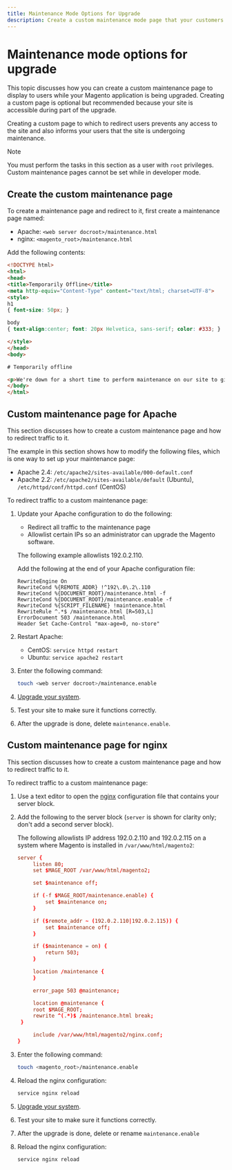```yaml
---
title: Maintenance Mode Options for Upgrade
description: Create a custom maintenance mode page that your customers see on your Adobe Commerce or Magento Open Source storefront while you execute an upgrade. 
---
```


# Maintenance mode options for upgrade

This topic discusses how you can create a custom maintenance page to display to users while your Magento application is being upgraded. Creating a custom page is optional but recommended because your site is accessible during part of the upgrade.

Creating a custom page to which to redirect users prevents any access to the site and also informs your users that the site is undergoing maintenance.

>[!NOTE]
>
>You must perform the tasks in this section as a user with `root` privileges. Custom maintenance pages cannot be set while in developer mode.

## Create the custom maintenance page

To create a maintenance page and redirect to it, first create a maintenance page named:

- Apache: `<web server docroot>/maintenance.html`
- nginx: `<magento_root>/maintenance.html`

Add the following contents:

```html
<!DOCTYPE html>
<html>
<head>
<title>Temporarily Offline</title>
<meta http-equiv="Content-Type" content="text/html; charset=UTF-8">
<style>
h1
{ font-size: 50px; }

body
{ text-align:center; font: 20px Helvetica, sans-serif; color: #333; }

</style>
</head>
<body>

# Temporarily offline

<p>We're down for a short time to perform maintenance on our site to give you the best possible experience. Check back soon!</p>
</body>
</html>
```

## Custom maintenance page for Apache

This section discusses how to create a custom maintenance page and how to redirect traffic to it.

The example in this section shows how to modify the following files, which is one way to set up your maintenance page:

- Apache 2.4: `/etc/apache2/sites-available/000-default.conf`
- Apache 2.2: `/etc/apache2/sites-available/default` (Ubuntu), `/etc/httpd/conf/httpd.conf` (CentOS)

To redirect traffic to a custom maintenance page:

1. Update your Apache configuration to do the following:

   - Redirect all traffic to the maintenance page
   - Allowlist certain IPs so an administrator can upgrade the Magento software.

   The following example allowlists 192.0.2.110.

   Add the following at the end of your Apache configuration file:

   ```terminal
   RewriteEngine On
   RewriteCond %{REMOTE_ADDR} !^192\.0\.2\.110
   RewriteCond %{DOCUMENT_ROOT}/maintenance.html -f
   RewriteCond %{DOCUMENT_ROOT}/maintenance.enable -f
   RewriteCond %{SCRIPT_FILENAME} !maintenance.html
   RewriteRule ^.*$ /maintenance.html [R=503,L]
   ErrorDocument 503 /maintenance.html
   Header Set Cache-Control "max-age=0, no-store"
   ```

1. Restart Apache:

   - CentOS: `service httpd restart`
   - Ubuntu: `service apache2 restart`

1. Enter the following command:

   ```bash
   touch <web server docroot>/maintenance.enable
   ```

1. [Upgrade your system](../implementation/perform-upgrade.md).
1. Test your site to make sure it functions correctly.
1. After the upgrade is done, delete `maintenance.enable`.

## Custom maintenance page for nginx

This section discusses how to create a custom maintenance page and how to redirect traffic to it.

To redirect traffic to a custom maintenance page:

1. Use a text editor to open the [nginx](https://glossary.magento.com/nginx) configuration file that contains your server block.
1. Add the following to the server block (`server` is shown for clarity only; don't add a second server block).

   The following allowlists IP address 192.0.2.110 and 192.0.2.115 on a system where Magento is installed in `/var/www/html/magento2`:

   ```conf
   server {
        listen 80;
        set $MAGE_ROOT /var/www/html/magento2;

        set $maintenance off;

        if (-f $MAGE_ROOT/maintenance.enable) {
            set $maintenance on;
        }

        if ($remote_addr ~ (192.0.2.110|192.0.2.115)) {
            set $maintenance off;
        }

        if ($maintenance = on) {
            return 503;
        }

        location /maintenance {
        }

        error_page 503 @maintenance;

        location @maintenance {
        root $MAGE_ROOT;
        rewrite ^(.*)$ /maintenance.html break;
    }

        include /var/www/html/magento2/nginx.conf;
   }
   ```

1. Enter the following command:

   ```bash
   touch <magento_root>/maintenance.enable
   ```

1. Reload the nginx configuration:

   ```bash
   service nginx reload
   ```

1. [Upgrade your system](../implementation/perform-upgrade.md).
1. Test your site to make sure it functions correctly.
1. After the upgrade is done, delete or rename `maintenance.enable`
1. Reload the nginx configuration:

   ```bash
   service nginx reload
   ```
